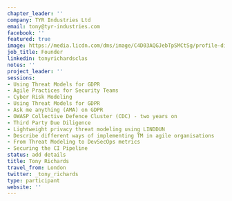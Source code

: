```yaml
---
chapter_leader: ''
company: TYR Industries Ltd
email: tony@tyr-industries.com
facebook: ''
featured: true
image: https://media.licdn.com/dms/image/C4D03AQGJebTpSMCtSg/profile-displayphoto-shrink_800_800/0?e=1564012800&v=beta&t=CfykdgbBYrEKiMyVkb7r_xnGZjoa_FPkVR0W21MOwy8
job_title: Founder
linkedin: tonyrichardsclas
notes: ''
project_leader: ''
sessions:
- Using Threat Models for GDPR
- Agile Practices for Security Teams
- Cyber Risk Modeling
- Using Threat Models for GDPR
- Ask me anything (AMA) on GDPR
- OWASP Collective Defence Cluster (CDC) - two years on
- Third Party Due Diligence
- Lightweight privacy threat modeling using LINDDUN
- Describe different ways of implementing TM in agile organisations
- From Threat Modeling to DevSecOps metrics
- Securing the CI Pipeline
status: add details
title: Tony Richards
travel_from: London
twitter: _tony_richards
type: participant
website: ''
---
```


<!-- put more details about participant here -->
